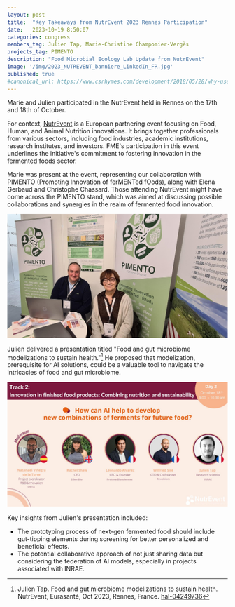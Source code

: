 ```yaml
---
layout: post
title:  "Key Takeaways from NutrEvent 2023 Rennes Participation"
date:   2023-10-19 8:50:07
categories: congress
members_tag: Julien Tap, Marie-Christine Champomier-Vergès
projects_tag: PIMENTO
description: "Food Microbial Ecology Lab Update from NutrEvent"
image: '/img/2023_NUTREVENT_banniere_LinkedIn_FR.jpg'
published: true
#canonical_url: https://www.csrhymes.com/development/2018/05/28/why-use-a-static-site-generator.html
---
```



Marie and Julien participated in the NutrEvent held in Rennes on the 17th and 18th of October.

For context, [NutrEvent](https://www.nutrevent.com/) is a European partnering event focusing on Food, Human, and Animal Nutrition innovations. It brings together professionals from various sectors, including food industries, academic institutions, research institutes, and investors. FME's participation in this event underlines the initiative's commitment to fostering innovation in the fermented foods sector.

Marie was present at the event, representing our collaboration with PIMENTO (Promoting Innovation of ferMENTed fOods), along with Elena Gerbaud and Christophe Chassard. Those attending NutrEvent might have come across the PIMENTO stand, which was aimed at discussing possible collaborations and synergies in the realm of fermented food innovation.

![](/img/fme_pimento_nutrevent.jpg)

Julien delivered a presentation titled "Food and gut microbiome modelizations to sustain health."[^1]  He proposed that modelization, prerequisite for AI solutions, could be a valuable tool to navigate the intricacies of food and gut microbiome.

![](/img/julien_tap_nutrevent_rennes.jpg)

Key insights from Julien's presentation included:

- The prototyping process of next-gen fermented food should include gut-tipping elements during screening for better personalized and beneficial effects.
- The potential collaborative approach of not just sharing data but considering the federation of AI models, especially in projects associated with INRAE.

[^1]: Julien Tap. Food and gut microbiome modelizations to sustain health. NutrEvent, Eurasanté, Oct 2023, Rennes, France. [hal-04249736](https://hal.science/hal-04249736)




